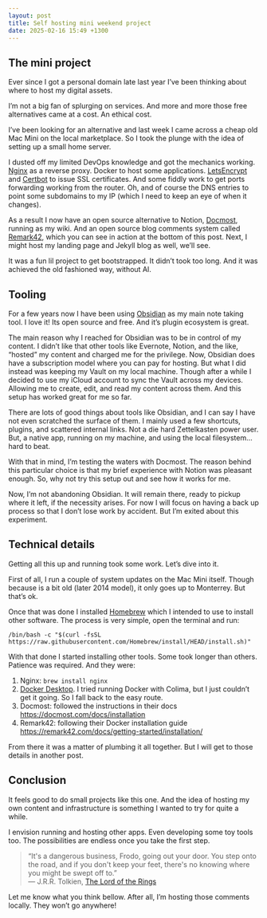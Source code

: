 ```yaml
---
layout: post
title: Self hosting mini weekend project
date: 2025-02-16 15:49 +1300
---
```


## The mini project

Ever since I got a personal domain late last year I’ve been thinking about where to host my digital assets.

I’m not a big fan of splurging on services. And more and more those free alternatives came at a cost. An ethical cost.

I’ve been looking for an alternative and last week I came across a cheap old Mac Mini on the local marketplace. So I took the plunge with the idea of setting up a small home server.

I dusted off my limited DevOps knowledge and got the mechanics working. [Nginx](https://nginx.org/en/) as a reverse proxy. Docker to host some applications. [LetsEncrypt](https://letsencrypt.org/) and [Certbot](https://certbot.eff.org/) to issue SSL certificates. And some fiddly work to get ports forwarding working from the router. Oh, and of course the DNS entries to point some subdomains to my IP (which I need to keep an eye of when it changes).

As a result I now have an open source alternative to Notion, [Docmost](https://docmost.com/), running as my wiki. And an open source blog comments system called [Remark42](https://remark42.com/), which you can see in action at the bottom of this post. Next, I might host my landing page and Jekyll blog as well, we’ll see.

It was a fun lil project to get bootstrapped. It didn’t took too long. And it was achieved the old fashioned way, without AI.

## Tooling

For a few years now I have been using [Obsidian](https://obsidian.md/) as my main note taking tool. I love it! Its open source and free. And it’s plugin ecosystem is great.

The main reason why I reached for Obsidian was to be in control of my content. I didn’t like that other tools like Evernote, Notion, and the like, “hosted” my content and charged me for the privilege. Now, Obsidian does have a subscription model where you can pay for hosting. But what I did instead was keeping my Vault on my local machine. Though after a while I decided to use my iCloud account to sync the Vault across my devices. Allowing me to create, edit, and read my content across them. And this setup has worked great for me so far.

There are lots of good things about tools like Obsidian, and I can say I have not even scratched the surface of them. I mainly used a few shortcuts, plugins, and scattered internal links. Not a die hard Zettelkasten power user. But, a native app, running on my machine, and using the local filesystem… hard to beat.

With that in mind, I’m testing the waters with Docmost. The reason behind this particular choice is that my brief experience with Notion was pleasant enough. So, why not try this setup out and see how it works for me.

Now, I’m not abandoning Obsidian. It will remain there, ready to pickup where it left, if the necessity arises. For now I will focus on having a back up process so that I don’t lose work by accident. But I’m exited about this experiment.

## Technical details

Getting all this up and running took some work. Let’s dive into it.

First of all, I run a couple of system updates on the Mac Mini itself. Though because is a bit old (later 2014 model), it only goes up to Monterrey. But that’s ok.

Once that was done I installed [Homebrew](https://brew.sh/) which I intended to use to install other software. The process is very simple, open the terminal and run:

`/bin/bash -c "$(curl -fsSL https://raw.githubusercontent.com/Homebrew/install/HEAD/install.sh)"`

With that done I started installing other tools. Some took longer than others. Patience was required. And they were:

1.  Nginx: `brew install nginx`
2.  [Docker Desktop](https://www.docker.com/products/docker-desktop/). I tried running Docker with Colima, but I just couldn’t get it going. So I fall back to the easy route.
3.  Docmost: followed the instructions in their docs https://docmost.com/docs/installation
4.  Remark42: following their Docker installation guide https://remark42.com/docs/getting-started/installation/

From there it was a matter of plumbing it all together. But I will get to those details in another post.

## Conclusion

It feels good to do small projects like this one. And the idea of hosting my own content and infrastructure is something I wanted to try for quite a while.

I envision running and hosting other apps. Even developing some toy tools too. The possibilities are endless once you take the first step.

> “It's a dangerous business, Frodo, going out your door. You step onto the road, and if you don't keep your feet, there's no knowing where you might be swept off to.”  
> ― J.R.R. Tolkien, [The Lord of the Rings](https://www.goodreads.com/work/quotes/3462456)

Let me know what you think bellow. After all, I’m hosting those comments locally. They won’t go anywhere!
